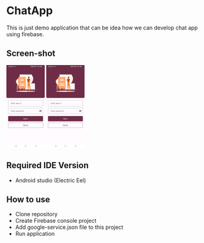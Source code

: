 # ChatApp
This is just demo application that can be idea how we can develop chat app using firebase.
## Screen-shot
<img width="100px" src= "https://github.com/Udaytech1/Jetpack-Compose-Design/blob/master/screen_shots/login.jpeg"/>
<img width="100px" src= "https://github.com/Udaytech1/Jetpack-Compose-Design/blob/master/screen_shots/login.jpeg"/>

## Required IDE Version
- Android studio (Electric Eel)
## How to use
- Clone repository
- Create Firebase console project
- Add google-service.json file to this project
- Run application


